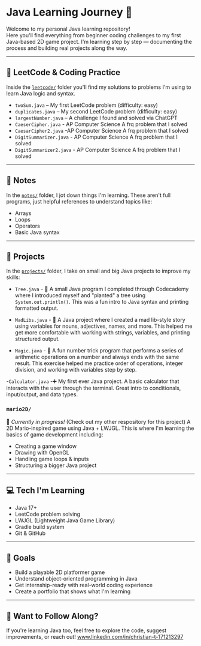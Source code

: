 # Java Learning Journey 🚀

Welcome to my personal Java learning repository!  
Here you'll find everything from beginner coding challenges to my first Java-based 2D game project. I'm learning step by step — documenting the process and building real projects along the way.

---

## 🧠 LeetCode & Coding Practice

Inside the [`leetcode/`](./leetcode) folder you'll find my solutions to problems I'm using to learn Java logic and syntax.

- `twoSum.java` – My first LeetCode problem (difficulty: easy)
- `duplicates.java` – My second LeetCode problem (difficulty: easy)
- `largestNumber.java` – A challenge I found and solved via ChatGPT
- `CaeserCipher.java` - AP Computer Science A frq problem that I solved
- `CaesarCipher2.java` -AP Computer Science A frq problem that I solved
- `DigitSummarizer.java` - AP Computer Science A frq problem that I solved
- `DigitSummarizer2.java` - AP Computer Science A frq problem that I solved

---

## 📒 Notes

In the [`notes/`](./notes) folder, I jot down things I'm learning. These aren't full programs, just helpful references to understand topics like:

- Arrays
- Loops
- Operators
- Basic Java syntax

---

## 🧮 Projects

In the [`projects/`](./projects) folder, I take on small and big Java projects to improve my skills:

- `Tree.java` - 🌳 A small Java program I completed through Codecademy where I introduced myself and "planted" a tree using `System.out.println()`. This was a fun intro to Java syntax and printing formatted output.

- `MadLibs.java` - 📝 A Java project where I created a mad lib-style story using variables for nouns, adjectives, names, and more. This helped me get more comfortable with working with strings, variables, and printing structured output.
- `Magic.java` - 🎩 A fun number trick program that performs a series of arithmetic operations on a number and always ends with the same result. This exercise helped me practice order of operations, integer division, and working with variables step by step.

-`Calculator.java` -➕ My first ever Java project. A basic calculator that interacts with the user through the terminal. Great intro to conditionals, input/output, and data types.

### `mario2D/`  
🚧 *Currently in progress!*  (Check out my other respository for this project)
A 2D Mario-inspired game using Java + LWJGL. This is where I'm learning the basics of game development including:

- Creating a game window
- Drawing with OpenGL
- Handling game loops & inputs
- Structuring a bigger Java project

---

## 💻 Tech I'm Learning

- Java 17+
- LeetCode problem solving
- LWJGL (Lightweight Java Game Library)
- Gradle build system
- Git & GitHub

---

## 🎯 Goals

- Build a playable 2D platformer game
- Understand object-oriented programming in Java
- Get internship-ready with real-world coding experience
- Create a portfolio that shows what I'm learning

---

## 👀 Want to Follow Along?

If you're learning Java too, feel free to explore the code, suggest improvements, or reach out!
www.linkedin.com/in/christian-t-171213297

